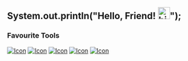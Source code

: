 ## System.out.println("Hello, Friend! <img src="https://user-images.githubusercontent.com/1303154/88677602-1635ba80-d120-11ea-84d8-d263ba5fc3c0.gif" width="28px" height="28px" alt="hi">");

### Favourite Tools
[![Icon](https://iconic-readme.vercel.app/icons/svelte.svg)](https://kit.svelte.dev) [![Icon](https://iconic-readme.vercel.app/icons/flutter.svg)](https://kit.svelte.dev) [![Icon](https://iconic-readme.vercel.app/icons/vercel.svg)](https://kit.svelte.dev) [![Icon](https://iconic-readme.vercel.app/icons/firebase.svg)](https://kit.svelte.dev) [![Icon](https://iconic-readme.vercel.app/icons/figma.svg)](https://kit.svelte.dev) 



